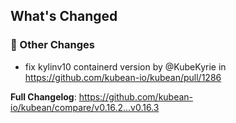 <!-- Release notes generated using configuration in .github/release.yml at v0.16.3 -->

## What's Changed
### 🔨 Other Changes
* fix kylinv10 containerd version by @KubeKyrie in https://github.com/kubean-io/kubean/pull/1286


**Full Changelog**: https://github.com/kubean-io/kubean/compare/v0.16.2...v0.16.3
